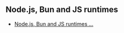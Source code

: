 
##  Node.js, Bun and JS runtimes

 - [ Node.js, Bun and JS runtimes ...](https://petal-estimate-4e9.notion.site/Node-js-Bun-and-JS-runtimes-a09a41ccd61c4f498e55750c9a1c9b34)

